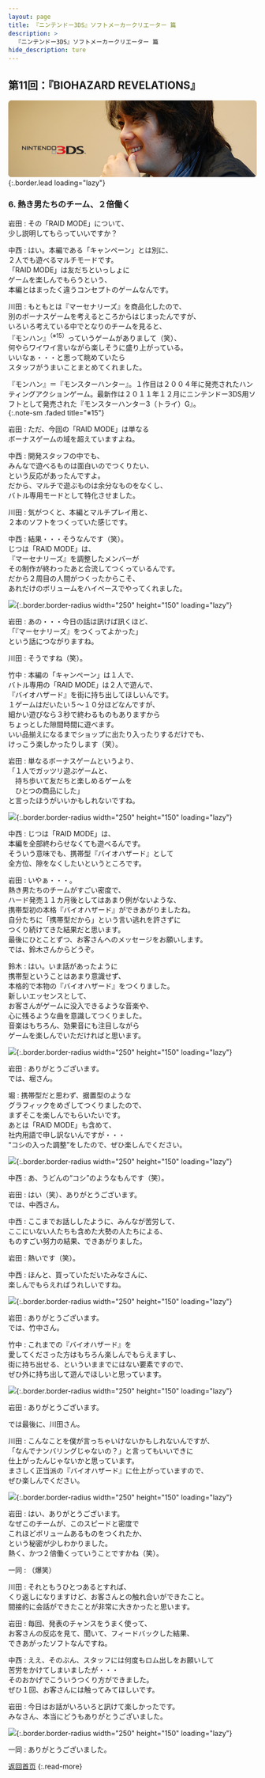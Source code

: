 ```yaml
---
layout: page
title: 『ニンテンドー3DS』ソフトメーカークリエーター 篇
description: >
  『ニンテンドー3DS』ソフトメーカークリエーター 篇
hide_description: ture
---
```


## 第11回：『BIOHAZARD REVELATIONS』

![](/others/interviews/jp/3ds/creators/vol1/img/mainvisual6.jpg){:.border.lead loading="lazy"}

### 6. 熱き男たちのチーム、２倍働く

岩田
: その「RAID MODE」について、<br>少し説明してもらっていいですか？

中西
: はい。本編である「キャンペーン」とは別に、<br>２人でも遊べるマルチモードです。<br>「RAID MODE」は友だちといっしょに<br>ゲームを楽しんでもらうという、<br>本編とはまったく違うコンセプトのゲームなんです。

川田
: もともとは『マーセナリーズ』を商品化したので、<br>別のボーナスゲームを考えるところからはじまったんですが、<br>いろいろ考えている中でとなりのチームを見ると、<br>『モンハン』<sup>（※15）</sup>っていうゲームがありまして（笑）、<br>何やらワイワイ言いながら楽しそうに盛り上がっている。<br>いいなぁ・・・と思って眺めていたら<br>スタッフがうまいことまとめてくれました。

『モンハン』＝『モンスターハンター』。１作目は２００４年に発売されたハンティングアクションゲーム。最新作は２０１１年１２月にニンテンドー3DS用ソフトとして発売された『モンスターハンター3（トライ）G』。              
{:.note-sm .faded title="※15"}

岩田
: ただ、今回の「RAID MODE」は単なる<br>ボーナスゲームの域を超えていますよね。

中西
: 開発スタッフの中でも、<br>みんなで遊べるものは面白いのでつくりたい、<br>という反応があったんですよ。<br>だから、マルチで遊ぶものは余分なものをなくし、<br>バトル専用モードとして特化させました。

川田
: 気がつくと、本編とマルチプレイ用と、<br>２本のソフトをつくっていた感じです。

中西
: 結果・・・そうなんです（笑）。<br>じつは「RAID MODE」は、<br>『マーセナリーズ』を調整したメンバーが<br>その制作が終わったあと合流してつくっているんです。<br>だから２周目の人間がつくったからこそ、<br>あれだけのボリュームをハイペースでやってくれました。

![](/others/interviews/jp/3ds/creators/vol1/img/photo26.jpg){:.border.border-radius width="250" height="150" loading="lazy"}

岩田
: あの・・・今日の話は訊けば訊くほど、<br>「『マーセナリーズ』をつくってよかった」<br>という話につながりますね。

川田
: そうですね（笑）。

竹中
: 本編の「キャンペーン」は１人で、<br>バトル専用の「RAID MODE」は２人で遊んで、<br>『バイオハザード』を街に持ち出してほしいんです。<br>１ゲームはだいたい５～１０分ほどなんですが、<br>細かい遊びなら３秒で終わるものもありますから<br>ちょっとした隙間時間に遊べます。<br>いい品揃えになるまでショップに出たり入ったりするだけでも、<br>けっこう楽しかったりします（笑）。

岩田
: 単なるボーナスゲームというより、<br>「１人でガッツリ遊ぶゲームと、<br>　持ち歩いて友だちと楽しめるゲームを<br>　ひとつの商品にした」<br>と言ったほうがいいかもしれないですね。

![](/others/interviews/jp/3ds/creators/vol1/img/photo27.jpg){:.border.border-radius width="250" height="150" loading="lazy"}

中西
: じつは「RAID MODE」は、<br>本編を全部終わらせなくても遊べるんです。<br>そういう意味でも、携帯型『バイオハザード』として<br>全方位、隙をなくしたいというところです。

岩田
: いやぁ・・・。<br>熱き男たちのチームがすごい密度で、<br>ハード発売１１カ月後としてはあまり例がないような、<br>携帯型初の本格『バイオハザード』ができあがりましたね。<br>自分たちに「携帯型だから」という言い逃れを許さずに<br>つくり続けてきた結果だと思います。<br>最後にひとことずつ、お客さんへのメッセージをお願いします。<br>では、鈴木さんからどうぞ。

鈴木
: はい。いま話があったように<br>携帯型ということはあまり意識せず、<br>本格的で本物の『バイオハザード』をつくりました。<br>新しいエッセンスとして、<br>お客さんがゲームに没入できるような音楽や、<br>心に残るような曲を意識してつくりました。<br>音楽はもちろん、効果音にも注目しながら<br>ゲームを楽しんでいただければと思います。

![](/others/interviews/jp/3ds/creators/vol1/img/photo28.jpg){:.border.border-radius width="250" height="150" loading="lazy"}

岩田
: ありがとうございます。<br>では、堀さん。

堀
: 携帯型だと思わず、据置型のような<br>グラフィックをめざしてつくりましたので、<br>まずそこを楽しんでもらいたいです。<br>あとは「RAID MODE」も含めて、<br>社内用語で申し訳ないんですが・・・<br>“コシの入った調整”をしたので、ぜひ楽しんでください。

![](/others/interviews/jp/3ds/creators/vol1/img/photo29.jpg){:.border.border-radius width="250" height="150" loading="lazy"}

中西
: あ、うどんの“コシ”のようなもんです（笑）。

岩田
: はい（笑）、ありがとうございます。<br>では、中西さん。

中西
: ここまでお話ししたように、みんなが苦労して、<br>ここにいない人たちも含めた大勢の人たちによる、<br>ものすごい努力の結果、できあがりました。

岩田
: 熱いです（笑）。

中西
: ほんと、買っていただいたみなさんに、<br>楽しんでもらえればうれしいですね。

![](/others/interviews/jp/3ds/creators/vol1/img/photo30.jpg){:.border.border-radius width="250" height="150" loading="lazy"}

岩田
: ありがとうございます。<br>では、竹中さん。

竹中
: これまでの『バイオハザード』を<br>愛してくださった方はもちろん楽しんでもらえますし、<br>街に持ち出せる、といういままでにはない要素ですので、<br>ぜひ外に持ち出して遊んでほしいと思っています。

![](/others/interviews/jp/3ds/creators/vol1/img/photo31.jpg){:.border.border-radius width="250" height="150" loading="lazy"}

岩田
: ありがとうございます。<br>

では最後に、川田さん。

川田
: こんなことを僕が言っちゃいけないかもしれないんですが、<br>「なんでナンバリングじゃないの？」と言ってもいいできに<br>仕上がったんじゃないかと思っています。<br>まさしく正当派の『バイオハザード』に仕上がっていますので、<br>ぜひ楽しんでください。

![](/others/interviews/jp/3ds/creators/vol1/img/photo32.jpg){:.border.border-radius width="250" height="150" loading="lazy"}

岩田
: はい、ありがとうございます。<br>なぜこのチームが、このスピードと密度で<br>これほどボリュームあるものをつくれたか、<br>という秘密が少しわかりました。<br>熱く、かつ２倍働くっていうことですかね（笑）。

一同
: （爆笑）

川田
: それともうひとつあるとすれば、<br>くり返しになりますけど、お客さんとの触れ合いができたこと。<br>間接的に会話ができたことが非常に大きかったと思います。

岩田
: 毎回、発表のチャンスをうまく使って、<br>お客さんの反応を見て、聞いて、フィードバックした結果、<br>できあがったソフトなんですね。

中西
: ええ、そのぶん、スタッフには何度もロム出しをお願いして<br>苦労をかけてしまいましたが・・・<br>そのおかげでこういうつくり方ができました。<br>ぜひ１回、お客さんには触ってみてほしいです。

岩田
: 今日はお話がいろいろと訊けて楽しかったです。<br>みなさん、本当にどうもありがとうございました。

![](/others/interviews/jp/3ds/creators/vol1/img/photo33.jpg){:.border.border-radius width="250" height="150" loading="lazy"}

一同
: ありがとうございました。

[返回首页](../../../../../)
{:.read-more}

